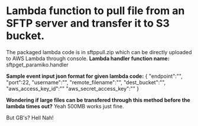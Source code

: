 # Lambda function to pull file from an SFTP server and transfer it to S3 bucket.

The packaged lambda code is in sftppull.zip which can be directly uploaded to AWS Lambda through console.
**Lambda handler function name:** sftpget_paramiko.handler

**Sample event input json format for given lambda code:**
{
	"endpoint":"<endpoint url>",
	"port":22,
	"username":"",
	"remote_filename":"<name of the file in sftp bucket>",
	"dest_bucket":"<Destination s3 bucket name>",
	"aws_access_key_id":"<aws access id>"
	"aws_secret_access_key":"<your aws secret access key>"
}
	
**Wondering if large files can be transfered through this method before the lambda times out?**
Yeah 500MB works just fine. 


But GB's? Hell Nah!
 
